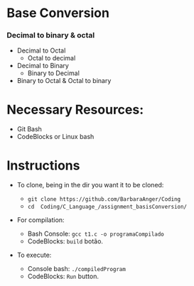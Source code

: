 # Base Conversion
### Decimal to binary & octal
* Decimal to Octal
  - Octal to decimal
* Decimal to Binary
  - Binary to Decimal
* Binary to Octal & Octal to binary
# Necessary Resources:
* Git Bash
* CodeBlocks or Linux bash

# Instructions
* To clone, being in the dir you want it to be cloned:
  - ```git clone https://github.com/BarbaraAnger/Coding```
  - ```cd  Coding/C_Language_/assignment_basisConversion/```
  
* For compilation:
  - Bash Console: ``` gcc t1.c -o programaCompilado ```
  - CodeBlocks: ```build``` botão.
* To execute:
  - Console bash: ``` ./compiledProgram ```
  -  CodeBlocks: ```Run``` button.
